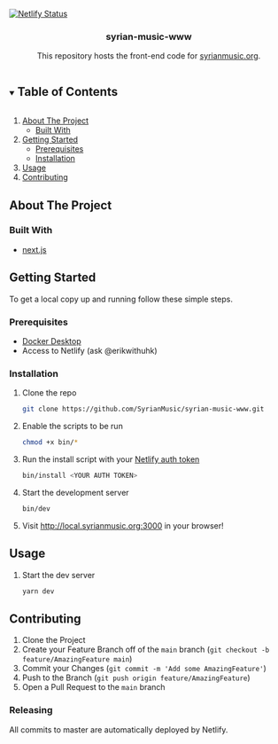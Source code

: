 [![Netlify Status](https://api.netlify.com/api/v1/badges/e1805e90-b0d1-4488-afb3-28f955de3c39/deploy-status)](https://app.netlify.com/sites/syrianmusic/deploys)

<!--
*** Thanks for checking out the Best-README-Template. If you have a suggestion
*** that would make this better, please fork the repo and create a pull request
*** or simply open an issue with the tag "enhancement".
*** Thanks again! Now go create something AMAZING! :D

***
***
***
*** To avoid retyping too much info. Do a search and replace for the following:
*** github_username, repo_name, twitter_handle, email, project_title, project_description
-->

<!-- PROJECT SHIELDS -->
<!--
*** I'm using markdown "reference style" links for readability.
*** Reference links are enclosed in brackets [ ] instead of parentheses ( ).
*** See the bottom of this document for the declaration of the reference variables
*** for contributors-url, forks-url, etc. This is an optional, concise syntax you may use.
*** https://www.markdownguide.org/basic-syntax/#reference-style-links
[![Contributors][contributors-shield]][contributors-url]
[![Forks][forks-shield]][forks-url]
[![Stargazers][stars-shield]][stars-url]
[![Issues][issues-shield]][issues-url]
[![MIT License][license-shield]][license-url]
[![LinkedIn][linkedin-shield]][linkedin-url]
-->

<p align="center">
    <!-- PROJECT LOGO
    <a href="https://github.com/github_username/repo_name">
        <img src="images/logo.png" alt="Logo" width="80" height="80">
    </a>
    -->

  <h3 align="center">syrian-music-www</h3>

  <p align="center">
    This repository hosts the front-end code for <a href="http://syrianmusic.org" >syrianmusic.org</a>.
    <!--
    <br />
    <a href="https://github.com/github_username/repo_name"><strong>Explore the docs »</strong></a>
    <br />
    <br />
    <a href="https://github.com/github_username/repo_name">View Demo</a>
    ·
    <a href="https://github.com/github_username/repo_name/issues">Report Bug</a>
    ·
    <a href="https://github.com/github_username/repo_name/issues">Request Feature</a>
    -->
  </p>
</p>

<!-- TABLE OF CONTENTS -->
<details open="open">
  <summary><h2 style="display: inline-block">Table of Contents</h2></summary>
  <ol>
    <li>
      <a href="#about-the-project">About The Project</a>
      <ul>
        <li><a href="#built-with">Built With</a></li>
      </ul>
    </li>
    <li>
      <a href="#getting-started">Getting Started</a>
      <ul>
        <li><a href="#prerequisites">Prerequisites</a></li>
        <li><a href="#installation">Installation</a></li>
      </ul>
    </li>
    <li><a href="#usage">Usage</a></li>
    <!-- <li><a href="#roadmap">Roadmap</a></li> -->
    <li><a href="#contributing">Contributing</a></li>
    <!-- <li><a href="#license">License</a></li>
    <li><a href="#contact">Contact</a></li>
    <li><a href="#acknowledgements">Acknowledgements</a></li> -->
  </ol>
</details>

<!-- ABOUT THE PROJECT -->

## About The Project

<!-- [![Product Name Screen Shot][product-screenshot]](https://example.com) -->

<!--Here's a blank template to get started:-->
<!--**To avoid retyping too much info. Do a search and replace with your text editor for the following:**-->
<!--`github_username`, `repo_name`, `twitter_handle`, `email`, `project_title`, `project_description`-->

### Built With

- [next.js](https://nextjs.org/)

<!-- GETTING STARTED -->

## Getting Started

To get a local copy up and running follow these simple steps.

### Prerequisites

- [Docker Desktop](https://docs.docker.com/get-docker/)
- Access to Netlify (ask @erikwithuhk)

### Installation

1. Clone the repo
   ```sh
   git clone https://github.com/SyrianMusic/syrian-music-www.git
   ```

3. Enable the scripts to be run

   ```bash
   chmod +x bin/*
   ```

3. Run the install script with your [Netlify auth token](https://docs.netlify.com/cli/get-started/#obtain-a-token-in-the-netlify-ui)

   ```bash
   bin/install <YOUR AUTH TOKEN>
   ```

4. Start the development server

   ```bash
   bin/dev
   ```

6. Visit http://local.syrianmusic.org:3000 in your browser!

<!-- USAGE EXAMPLES -->

## Usage

1. Start the dev server
   ```sh
   yarn dev
   ```

<!-- ROADMAP
## Roadmap

See the [open issues](https://github.com/github_username/repo_name/issues) for a list of proposed features (and known issues).
-->

<!-- CONTRIBUTING -->

## Contributing

1. Clone the Project
2. Create your Feature Branch off of the `main` branch (`git checkout -b feature/AmazingFeature main`)
3. Commit your Changes (`git commit -m 'Add some AmazingFeature'`)
4. Push to the Branch (`git push origin feature/AmazingFeature`)
5. Open a Pull Request to the `main` branch

### Releasing

All commits to master are automatically deployed by Netlify.

[^1]: See [Semantic versioning for end-user applications](https://medium.com/@u_glow/making-sense-of-semantic-versioning-for-end-user-software-applications-a3049d97478b) for guidance on versioning.

<!-- LICENSE
## License

Distributed under the MIT License. See `LICENSE` for more information.
-->

<!-- CONTACT
## Contact

Your Name - [@twitter_handle](https://twitter.com/twitter_handle) - email

Project Link: [https://github.com/github_username/repo_name](https://github.com/github_username/repo_name)
-->

<!-- ACKNOWLEDGEMENTS
## Acknowledgements

* []()
* []()
* []()
-->

<!-- MARKDOWN LINKS & IMAGES -->
<!-- https://www.markdownguide.org/basic-syntax/#reference-style-links -->

<!--
[contributors-shield]: https://img.shields.io/github/contributors/github_username/repo.svg?style=for-the-badge
[contributors-url]: https://github.com/github_username/repo/graphs/contributors
[forks-shield]: https://img.shields.io/github/forks/github_username/repo.svg?style=for-the-badge
[forks-url]: https://github.com/github_username/repo/network/members
[stars-shield]: https://img.shields.io/github/stars/github_username/repo.svg?style=for-the-badge
[stars-url]: https://github.com/github_username/repo/stargazers
[issues-shield]: https://img.shields.io/github/issues/github_username/repo.svg?style=for-the-badge
[issues-url]: https://github.com/github_username/repo/issues
[license-shield]: https://img.shields.io/github/license/github_username/repo.svg?style=for-the-badge
[license-url]: https://github.com/github_username/repo/blob/master/LICENSE.txt
[linkedin-shield]: https://img.shields.io/badge/-LinkedIn-black.svg?style=for-the-badge&logo=linkedin&colorB=555
[linkedin-url]: https://linkedin.com/in/github_username
-->
